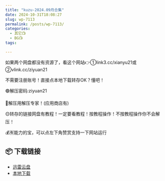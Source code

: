 ```yaml
---
title: "kuzu-2024.09月合集"
date: 2024-10-31T18:08:27
slug: wp-7113
permalink: /posts/wp-7113/
categories:
  - 其它📺
  - BG📺
tags:

---
```


如果两个网盘都没有资源了，看这个网站👉①link3.cc/xianyu21或②vlink.cc/ziyuan21

不需要注册账号！直接点本地下载转存OK？懂吧！

🟢解压密码:ziyuan21

🔵解压用解压专家！(应用商店有)

🟡转存的链接网盘有教程！一定要看教程！按教程操作！不按教程操作你不会解压！

💰🈶能力的宝，可以点左下角赞赏支持一下网站运行

## 📦 下载链接
- [迅雷云盘](https://blziyuan21.com/pay-download/7113?key=857cca09a4&down_id=0)
- [本地下载](https://blziyuan21.com/pay-download/7113?key=857cca09a4&down_id=1)

